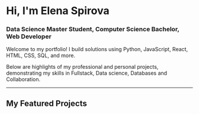 # Hi, I'm Elena Spirova

### Data Science Master Student, Computer Science Bachelor, Web Developer

Welcome to my portfolio! I build solutions using  Python, JavaScript, React, HTML, CSS, SQL, and more.

Below are highlights of my professional and personal projects, demonstrating my skills in Fullstack, Data science, Databases and  Collaboration.



---

## My Featured Projects

